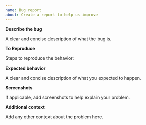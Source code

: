 ```yaml
---
name: Bug report
about: Create a report to help us improve
---
```


**Describe the bug**

A clear and concise description of what the bug is.

**To Reproduce**

Steps to reproduce the behavior:

**Expected behavior**

A clear and concise description of what you expected to happen.

**Screenshots**

If applicable, add screenshots to help explain your problem.

**Additional context**

Add any other context about the problem here.

